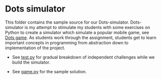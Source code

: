 
# Dots simulator

This folder contains the sample source for our Dots-simulator. Dots-simulator is my attempt to stimulate my students
with some exercises on Python to create a simulator which simulate a popular mobile game, see [Dots game](http://weplaydots.com/).
As students work through the assignment, students get to learn important concepts in programming from abstraction down
to implementation of the project.

* See [test.py](../blob/master/samples/dots-simulator/test.py) for gradual breakdown of independent challenges while we
  build the simulator.
  
* See [game.py](blob/master/samples/dots-simulator/game.py) for the sample solution.

